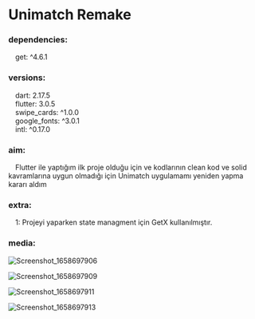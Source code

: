 # Unimatch Remake

<h3> dependencies: </h3>

&emsp;get: ^4.6.1 <br>

<h3> versions: </h3>
&emsp;dart: 2.17.5<br>
&emsp;flutter: 3.0.5<br>
&emsp;swipe_cards: ^1.0.0<br>
&emsp;google_fonts: ^3.0.1<br>
&emsp;intl: ^0.17.0
<h3> aim: </h3>
&emsp;Flutter ile yaptığım ilk proje olduğu için ve kodlarının clean kod ve solid kavramlarına uygun olmadığı için Unimatch uygulamamı yeniden yapma kararı aldım

<h3> extra: </h3>
&emsp;1: Projeyi yaparken state managment için GetX kullanılmıştır.

<h3> media: </h3>

![Screenshot_1658697906](https://user-images.githubusercontent.com/80161667/180666509-10f9fa7f-fc4c-42df-8491-69516a7eeff0.png) <br>

![Screenshot_1658697909](https://user-images.githubusercontent.com/80161667/180666513-7ddb5adf-8fef-4e10-b56f-96830d575710.png) <br>

![Screenshot_1658697911](https://user-images.githubusercontent.com/80161667/180666516-e9a73e41-5d76-4580-9a75-7a55400a8f55.png) <br>

![Screenshot_1658697913](https://user-images.githubusercontent.com/80161667/180666517-ae0b9882-d7d5-45d7-afbc-68a8e2009302.png) <br>
